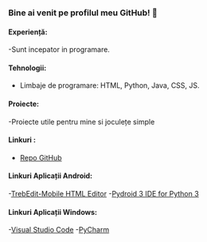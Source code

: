 ### Bine ai venit pe profilul meu GitHub! 👋

#### Experiență:
-Sunt incepator in programare.

#### Tehnologii:
- Limbaje de programare: HTML, Python, Java, CSS, JS.

#### Proiecte:
-Proiecte utile pentru mine si joculețe simple

#### Linkuri :
- [Repo GitHub](https://github.com/AndreiIenea?tab=repositories)

#### Linkuri Aplicații Android:
-[TrebEdit-Mobile HTML Editor](https://play.google.com/store/apps/details?id=com.teejay.trebedit)
-[Pydroid 3 IDE for Python 3](https://play.google.com/store/apps/details?id=ru.iiec.pydroid3)

#### Linkuri Aplicații Windows:
-[Visual Studio Code](https://code.visualstudio.com/download)
-[PyCharm](https://www.jetbrains.com/pycharm/download/?section=windows)